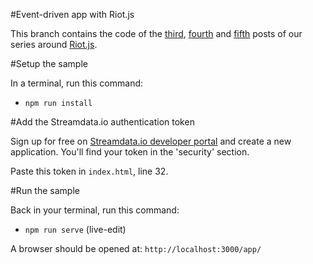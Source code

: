 #Event-driven app with Riot.js

This branch contains the code of the [third](http://streamdata.io/blog/exploring-riot-js-part-3-1/), [fourth](http://streamdata.io/blog/exploring-riot-js-part3-2/) and [fifth](http://streamdata.io/blog/exploring-riot-js-part3-3/) posts of our series around [Riot.js](http://riotjs.com/).

#Setup the sample

In a terminal, run this command:
- `npm run install`

#Add the Streamdata.io authentication token

Sign up for free on [Streamdata.io developer portal](https://portal.streamdata.io/#/login) and create a new application. You'll find your token in the 'security' section.

Paste this token in `index.html`, line 32.

#Run the sample

Back in your terminal, run this command:
- `npm run serve` (live-edit)

A browser should be opened at: `http://localhost:3000/app/`

